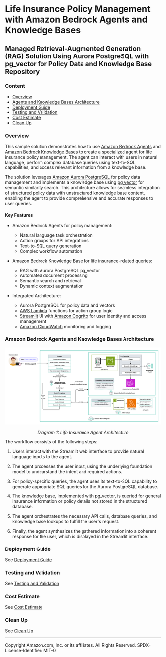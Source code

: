 # Life Insurance Policy Management with Amazon Bedrock Agents and Knowledge Bases

## Managed Retrieval-Augmented Generation (RAG) Solution Using Aurora PostgreSQL with pg_vector for Policy Data and Knowledge Base Repository

### Content
- [Overview](#overview)
- [Agents and Knowledge Bases Architecture](#amazon-bedrock-agents-and-knowledge-bases-architecture)
- [Deployment Guide](#deployment-guide)
- [Testing and Validation](#testing-and-validation)
- [Cost Estimate](#cost-estimate)
- [Clean Up](#clean-up)

### Overview

This sample solution demonstrates how to use [Amazon Bedrock Agents](https://docs.aws.amazon.com/bedrock/latest/userguide/agents.html) and [Amazon Bedrock Knowledge Bases](https://docs.aws.amazon.com/bedrock/latest/userguide/knowledge-base.html) to create a specialized agent for life insurance policy management. The agent can interact with users in natural language, perform complex database queries using text-to-SQL capabilities, and access relevant information from a knowledge base.

The solution leverages [Amazon Aurora PostgreSQL](https://docs.aws.amazon.com/AmazonRDS/latest/AuroraUserGuide/Aurora.AuroraPostgreSQL.html) for policy data management and implements a knowledge base using [pg_vector](https://aws.amazon.com/about-aws/whats-new/2023/07/amazon-aurora-postgresql-pgvector-vector-storage-similarity-search/) for semantic similarity search. This architecture allows for seamless integration of structured policy data with unstructured knowledge base content, enabling the agent to provide comprehensive and accurate responses to user queries.

#### Key Features

- Amazon Bedrock Agents for policy management:
  - Natural language task orchestration
  - Action groups for API integrations
  - Text-to-SQL query generation
  - Complex workflow automation

- Amazon Bedrock Knowledge Base for life insurance-related queries:
  - RAG with Aurora PostgreSQL pg_vector
  - Automated document processing
  - Semantic search and retrieval
  - Dynamic context augmentation

- Integrated Architecture:
  - Aurora PostgreSQL for policy data and vectors
  - [AWS Lambda](https://docs.aws.amazon.com/lambda/latest/dg/welcome.html) functions for action group logic
  - [Streamlit](https://streamlit.io/) UI with [Amazon Cognito](https://docs.aws.amazon.com/cognito/latest/developerguide/cognito-user-pools.html) for user identity and access management
  - [Amazon CloudWatch](https://docs.aws.amazon.com/AmazonCloudWatch/latest/monitoring/WhatIsCloudWatch.html) monitoring and logging


### Amazon Bedrock Agents and Knowledge Bases Architecture

<p align="center">
  <img src="design/agent-overview.png">
</p>
<p align="center">
  <em>Diagram 1: Life Insurance Agent Architecture</em>
</p>

The workflow consists of the following steps:

1. Users interact with the Streamlit web interface to provide natural language inputs to the agent.

2. The agent processes the user input, using the underlying foundation model to undearstand the intent and required actions.

3. For policy-specific queries, the agent uses its text-to-SQL capability to generate appropriate SQL queries for the Aurora PostgreSQL database.

4. The knowledge base, implemented with pg_vector, is queried for general insurance information or policy details not stored in the structured database.

5. The agent orchestrates the necessary API calls, database queries, and knowledge base lookups to fulfill the user's request.

6. Finally, the agent synthesizes the gathered information into a coherent response for the user, which is displayed in the Streamlit interface.

### Deployment Guide
See [Deployment Guide](documentation/deployment-guide.md)

### Testing and Validation
See [Testing and Validation](documentation/testing-and-validation.md)

### Cost Estimate
See [Cost Estimate](documentation/cost-estimate.md)

### Clean Up
See [Clean Up](documentation/clean-up.md)

---

Copyright Amazon.com, Inc. or its affiliates. All Rights Reserved.
SPDX-License-Identifier: MIT-0
